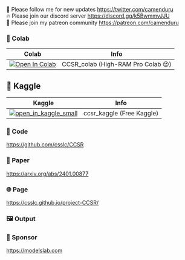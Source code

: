 🐣 Please follow me for new updates https://twitter.com/camenduru <br />
🔥 Please join our discord server https://discord.gg/k5BwmmvJJU <br />
🥳 Please join my patreon community https://patreon.com/camenduru <br />

### 🦒 Colab

| Colab | Info
| --- | --- |
[![Open In Colab](https://colab.research.google.com/assets/colab-badge.svg)](https://colab.research.google.com/github/camenduru/CCSR-colab/blob/main/CCSR_colab.ipynb) | CCSR_colab (High-RAM Pro Colab 😐)

## 🦆 Kaggle

| Kaggle | Info
| --- | --- |
[![open_in_kaggle_small](https://user-images.githubusercontent.com/54370274/228924833-17316feb-d0fe-4249-90ba-682930ba11e5.svg)](https://kaggle.com/camenduru/cc-sr) | ccsr_kaggle (Free Kaggle)

### 🧬 Code
https://github.com/csslc/CCSR

### 📄 Paper
https://arxiv.org/abs/2401.00877

### 🌐 Page
https://csslc.github.io/project-CCSR/

### 🖼 Output


### 🏢 Sponsor
https://modelslab.com
